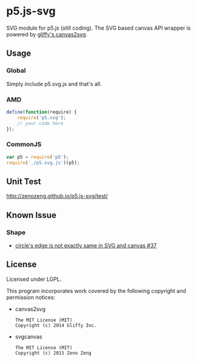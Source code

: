 # p5.js-svg

SVG module for p5.js (still coding).
The SVG based canvas API wrapper is powered by [gliffy's canvas2svg](https://github.com/gliffy/canvas2svg).

## Usage

### Global

Simply include p5.svg.js and that's all.

### AMD

```javascript
define(function(require) {
    require('p5.svg');
    // your code here
});
```

### CommonJS

```javascript
var p5 = require('p5');
require('./p5.svg.js')(p5);
```

## Unit Test

http://zenozeng.github.io/p5.js-svg/test/

## Known Issue

### Shape

- [circle's edge is not exactly same in SVG and canvas #37](https://github.com/zenozeng/p5.js-svg/issues/37)

## License

Licensed under LGPL.

This program incorporates work covered by the following copyright and permission notices:

- canvas2svg

    ```
    The MIT License (MIT)
    Copyright (c) 2014 Gliffy Inc.
    ```

- svgcanvas

    ```
    The MIT License (MIT)
    Copyright (c) 2015 Zeno Zeng
    ```

